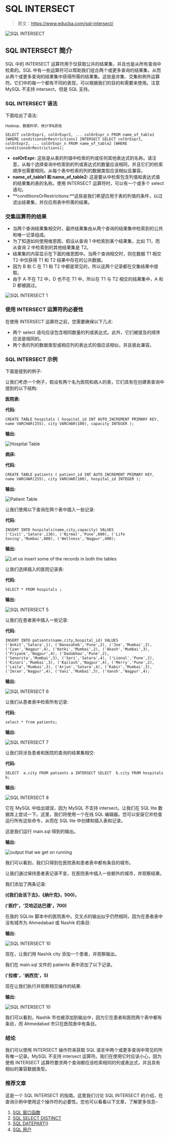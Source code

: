 # SQL INTERSECT

> 原文：<https://www.educba.com/sql-intersect/>

![SQL INTERSECT](img/ef8b065db8f05c41ce6ce03a701a984a.png)



## SQL INTERSECT 简介

SQL 中的 INTERSECT 运算符用于仅获取公共的结果集，并且也是从所有查询中检索的。SQL 中有一些运算符可以帮助我们组合两个或更多查询的结果集，从而从两个或更多查询的结果集中获得所需的结果集。这些是并集、交集和例外运算符。它们中的每一个都有不同的表现，可以根据我们的目的和需要来使用。注意 MySQL 不支持 intersect，但是 SQL 支持。

### SQL INTERSECT 语法

下面给出了语法:

<small>Hadoop、数据科学、统计学&其他</small>

`SELECT colOrExpr1, colOrExpr2, ... colOrExpr_n
FROM name_of_table1
[WHERE conditionsOrRestrictions] INTERSECT
SELECT colOrExpr1, colOrExpr2, ... colOrExpr_n
FROM name_of_table2
[WHERE conditionsOrRestrictions];`

*   **colOrExpr:** 这些是从表的列值中检索的列或任何其他表达式的名称。请注意，从每个选择查询中检索到的列或表达式的数量应该相同，并且它们的检索顺序也需要相同。从每个表中检索的列的数据类型应该相似且兼容。
*   **name_of_table1 和 name_of_table2:** 这是要从中检索包含列值和表达式值的结果集的表的名称。使用 INTERSECT 运算符时，可以有一个或多个 select 语句。
*   **conditionsOrRestrictions:**这些是我们希望应用于表的列值的条件，以过滤出结果集，并仅应用表中所需的结果。

### 交集运算符的结果

*   当两个查询结果集相交时，最终结果集由从两个查询的结果集中检索到的公共和唯一记录组成。
*   为了知道如何使用维恩图，假设从查询 1 中检索到某个结果集，比如 T1，而从查询 2 中检索到的其他结果集是 T2。
*   结果集的内容显示在下面的维恩图中。当两个查询相交时，则在数据 T1 相交 T2 中仅获得 T1 和 T2 结果中存在的公共数据。
*   因为 B 和 C 在 T1 和 T2 中都是常见的，所以这两个记录都在交集结果中提取。
*   由于 A 不在 T2 中，D 也不在 T1 中，所以在 T1 与 T2 相交的结果集中，A 和 D 都被跳过。

![SQL INTERSECT 1](img/89d78d7138780a3fa12a07bce8a766d6.png)



### 使用 INTERSECT 运算符的必要性

在使用 INTERSECT 运算符之前，您需要确保以下几点:

*   两个 select 语句应该包含相同数量的列或表达式。此外，它们被提及的顺序应该是相同的。
*   两个表的列的数据类型或相应列的表达式的值应该相似，并且彼此兼容。

### SQL INTERSECT 示例

下面是提到的例子:

让我们考虑一个例子，假设有两个名为医院和病人的表，它们具有在创建表查询中提到的以下结构:

**医院表:**

**代码:**

`CREATE TABLE hospitals (
hospital_id INT AUTO_INCREMENT PRIMARY KEY,
name VARCHAR(255),
city VARCHAR(100),
capacity INTEGER
);`

**输出:**

![Hospital Table](img/37ba1c06fe3a004174e3beb080310c2c.png)



**病床:**

**代码:**

`CREATE TABLE patients (
patient_id INT AUTO_INCREMENT PRIMARY KEY,
name VARCHAR(255),
city VARCHAR(100),
hospital_id INTEGER
);`

**输出:**

![Patient Table](img/9b09523bba46369df290ad6e20fe44f6.png)



让我们使用以下查询在两个表中插入一些记录:

**代码:**

`INSERT INTO
hospitals(name,city,capacity)
VALUES
('Civil','Satara',136),
('Nirmal','Pune',600),
('Life Saving','Mumbai',800),
('Wellness','Nagpur',400);`

**输出:**

![Let us insert some of the records in both the tables](img/c10772261adf77284d83757bee4f22f1.png)



让我们选择插入的医院记录表:

**代码:**

`SELECT * FROM hospitals ;`

**输出:**

![SQL INTERSECT 5](img/36533be428a94b69a2a39babaa9d72f2.png)



让我们在患者表中插入一些记录:

**代码:**

`INSERT INTO
patients(name,city,hospital_id)
VALUES
('Ankit','Satara',1),
('Nanasaheb','Pune',2),
('Joe','Mumbai',3),
('Cyan','Nagpur',4),
('Ketki','Mumbai',2),
('Akash','Mumbai',3),
('Priyank','Nagpur',4),
('Dadabhau','Pune',2),
('Senorita','Mumbai',3),
('Seri','Satara',4),
('Lional','Pune',2),
('Kinari','Mumbai',3),
('Kailash','Nagpur',4),
('Merry','Pune',2),
('Laila','Mumbai',3),
('Arjun','Satara',4),
('Kabir','Mumbai',3),
('Imran','Nagpur',4),
('Vani','Mumbai',3),
('Vansh','Nagpur',4);`

**输出:**

![SQL INTERSECT 6](img/bf4687c53b7eafe32ecb897a17889cbc.png)



让我们从患者表中检索所有记录:

**代码:**

`select * from patients;`

**输出:**

![SQL INTERSECT 7](img/79a5c3be8d6d348f7c028bbce3e4018a.png)



让我们将涉及患者和医院的查询的结果集相交:

**代码:**

`SELECT  a.city FROM patients a
INTERSECT
SELECT  b.city FROM hospitals b;`

**输出:**

![SQL INTERSECT 8](img/b7d84adf6ab4a743d883e49e1ed230cd.png)



它在 MySQL 中给出错误，因为 MySQL 不支持 intersect。让我们在 SQL lite 数据库上尝试一下。这里，我们将使用一个在线 SQL 编辑器。您可以安装它并检查运行所有这些命令，从而在 SQL lite 中创建和插入表和记录。

这是我们运行 main.sql 得到的输出。

**输出:**

![output that we get on running](img/36afba64adf71407ecba91596bd6e3b2.png)



我们可以看到，我们只得到在医院表和患者表中都有条目的城市。

让我们通过保持患者表记录不变，在医院表中插入一些额外的城市，并观察结果。

我们添加了两条记录:

**(《我们会活下去》，《纳什克》，500)，**

**(‘医疗’，‘艾哈迈达巴德’，700)**

在我的 SQLite 脚本中的医院表中。交叉点的输出似乎仍然相同，因为在患者表中没有城市为 Ahmedabad 或 Nashik 的条目:

**输出:**

![SQL INTERSECT 10](img/1fea72a892eb526f51538c29e4665474.png)



现在，让我们用 Nashik city 添加一个患者，并观察输出。

我们在 main.sql 文件的 patients 表中添加了以下记录。

**('拉维'，'纳西克'，5)**

现在让我们执行并观察相交操作的结果:

**输出:**

![SQL INTERSECT 10](img/ce9fea32ceedbff2ec7609698ba1a41f.png)



我们可以看到，Nashik 市也被添加到输出中，因为它在患者和医院两个表中都有条目，而 Ahmedabad 市只在医院表中有条目。

### 结论

我们可以使用 INTERSECT 操作符来获取 SQL 语言中两个或更多查询中常见的所有唯一记录。MySQL 不支持 intersect 运算符。我们在使用它时应该小心，因为使用 INTERSECT 运算符要求两个查询都应该检索相同的列或表达式，并且具有相似的兼容数据类型。

### 推荐文章

这是一个 SQL INTERSECT 的指南。这里我们讨论 SQL INTERSECT 的介绍，在查询示例中使用这个操作符的必要性。您也可以看看以下文章，了解更多信息–

1.  [SQL 窗口函数](https://www.educba.com/sql-window-functions/)
2.  [SQL SELECT DISTINCT](https://www.educba.com/sql-select-distinct/)
3.  [SQL DATEPART()](https://www.educba.com/sql-datepart/)
4.  [SQL 用户](https://www.educba.com/sql-users/)





